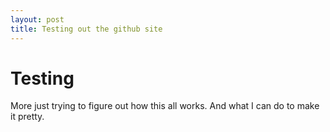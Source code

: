 ```yaml
---
layout: post
title: Testing out the github site
---
```


Testing
=======

More just trying to figure out how this all works. And what I can do to make it pretty.
